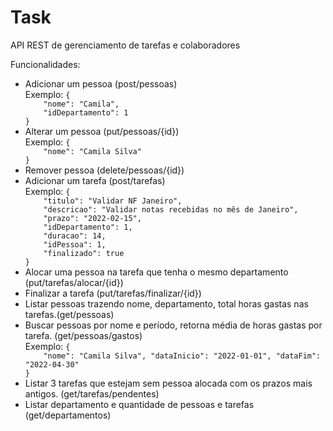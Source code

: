 # Task
API REST de gerenciamento de tarefas e colaboradores


Funcionalidades:
<ul>
  <li> Adicionar um pessoa (post/pessoas)<br> Exemplo: <code>{
    "nome": "Camila",
    "idDepartamento": 1
}</code></li>
  <li> Alterar um pessoa (put/pessoas/{id})<br> Exemplo: <code>{
    "nome": "Camila Silva"
}</code></li>
  <li> Remover pessoa (delete/pessoas/{id})</li>
  <li> Adicionar um tarefa (post/tarefas)<br> Exemplo: <code>{
    "titulo": "Validar NF Janeiro",
    "descricao": "Validar notas recebidas no mês de Janeiro",
    "prazo": "2022-02-15",
    "idDepartamento": 1,
    "duracao": 14,
    "idPessoa": 1,
    "finalizado": true
}</code></li>
  <li> Alocar uma pessoa na tarefa que tenha o mesmo departamento (put/tarefas/alocar/{id})</li>
  <li> Finalizar a tarefa (put/tarefas/finalizar/{id})</li>
  <li> Listar pessoas trazendo nome, departamento, total horas gastas nas tarefas.(get/pessoas)</li>
  <li> Buscar pessoas por nome e período, retorna média de horas gastas por tarefa. (get/pessoas/gastos)<br> Exemplo: <code>{
    "nome": "Camila Silva", "dataInicio": "2022-01-01", "dataFim": "2022-04-30"
}</code></li>
  <li> Listar 3 tarefas que estejam sem pessoa alocada com os prazos mais antigos. (get/tarefas/pendentes)</li>
  <li> Listar departamento e quantidade de pessoas e tarefas (get/departamentos)</li>
</ul>
